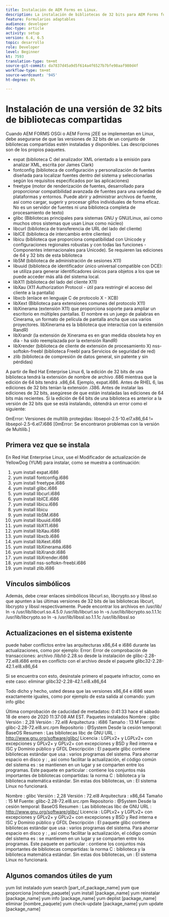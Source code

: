 ```yaml
---
title: Instalación de AEM Forms en Linux.
description: La instalación de bibliotecas de 32 bits para AEM Forms funciona en la instalación de Linux.
feature: Formularios adaptables
audience: developer
doc-type: article
activity: setup
version: 6.4, 6.5
topic: desarrollo
role: Developer
level: Beginner
kt: 7593
translation-type: tm+mt
source-git-commit: da7837d45a9d5f614a4f6527b7bfe98aaf980d4f
workflow-type: tm+mt
source-wordcount: '945'
ht-degree: 0%

---
```



# Instalación de una versión de 32 bits de bibliotecas compartidas

Cuando AEM FORMS OSGi o AEM Forms j2EE se implementan en Linux, debe asegurarse de que las versiones de 32 bits de un conjunto de bibliotecas compartidas estén instaladas y disponibles.  Las descripciones son de los propios paquetes.

* expat (biblioteca C del analizador XML orientado a la emisión para analizar XML, escrita por James Clark)
* fontconfig (biblioteca de configuración y personalización de fuentes diseñada para localizar fuentes dentro del sistema y seleccionarlas según los requisitos especificados por las aplicaciones)
* freetype (motor de renderización de fuentes, desarrollado para proporcionar compatibilidad avanzada de fuentes para una variedad de plataformas y entornos. Puede abrir y administrar archivos de fuente, así como cargar, sugerir y procesar glifos individuales de forma eficaz. No es un servidor de fuentes ni una biblioteca completa de procesamiento de texto)
* glibc (Bibliotecas principales para sistemas GNU y GNU/Linux, así como muchos otros sistemas que usan Linux como núcleo)
* libcurl (biblioteca de transferencia de URL del lado del cliente)
* libICE (biblioteca de intercambio entre clientes)
* libicu (biblioteca que proporciona compatibilidad con Unicode y configuraciones regionales robustas y con todas las funciones - Componentes internacionales para Unicode). Se requieren las ediciones de 64 y 32 bits de esta biblioteca
* libSM (biblioteca de administración de sesiones X11)
* libuuid (biblioteca de identificador único universal compatible con DCE): se utiliza para generar identificadores únicos para objetos a los que se puede acceder más allá del sistema local.
* libX11 (biblioteca del lado del cliente X11)
* libXau (X11 Authorization Protocol - útil para restringir el acceso del cliente a la pantalla)
* libxcb (enlace en lenguaje C de protocolo X - XCB)
* libXext (Biblioteca para extensiones comunes del protocolo X11)
* libXinerama (extensión X11) que proporciona soporte para ampliar un escritorio en múltiples pantallas. El nombre es un juego de palabras en Cinerama, un formato de película de pantalla ancha que usa varios proyectores. libXinerama es la biblioteca que interactúa con la extensión RandR)
* libXrandr (la extensión de Xinerama es en gran medida obsoleta hoy en día - ha sido reemplazada por la extensión RandR)
* libXrender (biblioteca de cliente de extensión de procesamiento X)
nss-softokn-freebl (biblioteca Freebl para Servicios de seguridad de red)
* zlib (biblioteca de compresión de datos general, sin patente y sin pérdidas)

A partir de Red Hat Enterprise Linux 6, la edición de 32 bits de una biblioteca tendrá la extensión de nombre de archivo .686 mientras que la edición de 64 bits tendrá .x86_64. Ejemplo, expat.i686. Antes de RHEL 6, las ediciones de 32 bits tenían la extensión .i386. Antes de instalar las ediciones de 32 bits, asegúrese de que están instaladas las ediciones de 64 bits más recientes. Si la edición de 64 bits de una biblioteca es anterior a la versión de 32 bits que se está instalando, obtendrá un error como el siguiente:

0mError: Versiones de multilib protegidas: libsepol-2.5-10.el7.x86_64 != libsepol-2.5-6.el7.i686 [0mError: Se encontraron problemas con la versión de Multilib.]

## Primera vez que se instala

En Red Hat Enterprise Linux, use el Modificador de actualización de YellowDog (YUM) para instalar, como se muestra a continuación:

1. yum install expat.i686
2. yum install fontconfig.i686
3. yum install freetype.i686
4. yum install glibc.i686
5. yum install libcurl.i686
6. yum install libICE.i686
7. yum install libicu.i686
8. yum install libicu
9. yum install libSM.i686
10. yum install libuuid.i686
11. yum install libX11.i686
12. yum install libXau.i686
13. yum install libxcb.i686
14. yum install libXext.i686
15. yum install libXinerama.i686
16. yum install libXrandr.i686
17. yum install libXrender.i686
18. yum install nss-softokn-freebl.i686
19. yum install zlib.i686

## Vínculos simbólicos

Además, debe crear enlaces simbólicos libcurl.so, libcrypto.so y libssl.so que apunten a las últimas versiones de 32 bits de las bibliotecas libcurl, libcrypto y libssl respectivamente. Puede encontrar los archivos en /usr/lib/
ln -s /usr/lib/libcurl.so.4.5.0 /usr/lib/libcurl.so
ln -s /usr/lib/libcrypto.so.1.1.1c /usr/lib/libcrypto.so
ln -s /usr/lib/libssl.so.1.1.1c /usr/lib/libssl.so

## Actualizaciones en el sistema existente

puede haber conflictos entre las arquitecturas x86_64 e i686 durante las actualizaciones, como por ejemplo:
Error: Error de comprobación de transacciones:
archivo /lib/ld-2.28.so desde la instalación de glibc-2.28-72.el8.i686 entra en conflicto con el archivo desde el paquete glibc32-2.28-42.1.el8.x86_64

Si se encuentra con esto, desinstale primero el paquete infractor, como en este caso:
eliminar glibc32-2.28-42.1.el8.x86_64

Todo dicho y hecho, usted desea que las versiones x86_64 e i686 sean exactamente iguales, como por ejemplo de esta salida al comando:
yum info glibc

Última comprobación de caducidad de metadatos: 0:41:33 hace el sábado 18 de enero de 2020 11:37:08 AM EST.
Paquetes instalados
Nombre : glibc
Versión : 2,28
Versión : 72.el8
Arquitectura : i686
Tamaño : 13 M
Fuente: glibc-2.28-72.el8.src.rpm
Repositorio : @System
Desde la cesión temporal: BaseOS
Resumen : Las bibliotecas libc de GNU
URL : http://www.gnu.org/software/glibc/
Licencia : LGPLv2+ y LGPLv2+ con excepciones y GPLv2+ y GPLv2+ con excepciones y BSD y Red interna e ISC y Dominio público y GFDL
Descripción : El paquete glibc contiene bibliotecas estándar que usa : varios programas del sistema. Para ahorrar espacio en disco y : , así como facilitar la actualización, el código común del sistema es : se mantienen en un lugar y se comparten entre los programas. Este paquete en particular : contiene los conjuntos más importantes de bibliotecas compartidas: la norma C : biblioteca y la biblioteca matemática estándar. Sin estas dos bibliotecas, un : El sistema Linux no funcionará.

Nombre : glibc
Versión : 2,28
Versión : 72.el8
Arquitectura : x86_64
Tamaño : 15 M
Fuente: glibc-2.28-72.el8.src.rpm
Repositorio : @System
Desde la cesión temporal: BaseOS
Resumen : Las bibliotecas libc de GNU
URL : http://www.gnu.org/software/glibc/
Licencia : LGPLv2+ y LGPLv2+ con excepciones y GPLv2+ y GPLv2+ con excepciones y BSD y Red interna e ISC y Dominio público y GFDL
Descripción : El paquete glibc contiene bibliotecas estándar que usa : varios programas del sistema. Para ahorrar espacio en disco y : , así como facilitar la actualización, el código común del sistema es : se mantienen en un lugar y se comparten entre los programas. Este paquete en particular : contiene los conjuntos más importantes de bibliotecas compartidas: la norma C : biblioteca y la biblioteca matemática estándar. Sin estas dos bibliotecas, un : El sistema Linux no funcionará.

## Algunos comandos útiles de yum

yum list instalado
yum search [part_of_package_name]
yum que proporciona [nombre_paquete]
yum install [package_name]
yum reinstalar [package_name]
yum info [package_name]
yum deplist [package_name]
eliminar [nombre_paquete]
yum check-update [package_name]
yum update [package_name]
